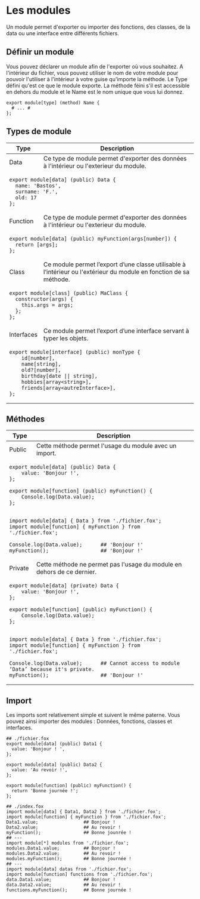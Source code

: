 # Les modules
Un module permet d'exporter ou importer des fonctions, des classes, de la data ou une interface entre différents fichiers.

## Définir un module
Vous pouvez déclarer un module afin de l'exporter où vous souhaitez.
A l'intérieur du fichier, vous pouvez utiliser le nom de votre module pour pouvoir l'utiliser à l'intérieur à votre guise qu'importe la méthode.
Le Type défini qu'est ce que le module exporte. La méthode féini s'il est accessible en dehors du module et le Name est le nom unique que vous lui donnez.
<pre data-lang="fox">
<code><span class="hljs-keyword">export module</span>[<span class="hljs-type">type</span>] (<span class="hljs-keyword">method</span>) <span class="hljs-class">Name</span> {
  <span class="hljs-comment"># ... #</span>
};
</code></pre>

## Types de module

<table>
  <thead>
    <th>Type</th>
    <th>Description</th>
  </thead>
  <tbody>
    <tr>
      <td>Data</td>
      <td>Ce type de module permet d'exporter des données à l'intérieur ou l'exterieur du module.</td>
    </tr>
    <tr>
      <td colspan=2 class="code"><pre data-lang="fox"><code><span class="hljs-keyword">export module</span>[<span class="hljs-type">data</span>] (<span class="hljs-keyword">public</span>) <span class="hljs-class">Data</span> {<br>  <span class="hljs-attr">name</span>: <span class="hljs-string">'Bastos'</span>,<br>  <span class="hljs-attr">surname</span>: <span class="hljs-string">'F.'</span>,<br>  <span class="hljs-attr">old</span>: <span class="hljs-number">17</span><br>};</code></pre>
      </td>
    </tr>
    <tr>
      <td>Function</td>
      <td>Ce type de module permet d'exporter des données à l'intérieur ou l'exterieur du module.</td>
    </tr>
    <tr>
      <td colspan=2 class="code"><pre data-lang="fox"><code><span class="hljs-keyword">export module</span>[<span class="hljs-type">data</span>] (<span class="hljs-keyword">public</span>) <span class="hljs-class"><span class="hljs-function">myFunction</span></span>(<span class="hljs-var_">args</span>[<span class="hljs-type">number</span>]) {<br>  <span class=hljs-keyword>return</span> [<span class="hljs-var_">args</span>];<br>};</code></pre>
      </td>
    <tr>
      <td>Class</td>
      <td>Ce module permet l’export d’une classe utilisable à l’intérieur ou l'extérieur du module en fonction de sa méthode.</td>
    </tr>
    <tr>
      <td colspan=2 class="code">
        <pre data-lang="fox"><code><span class="hljs-keyword">export module</span>[<span class="hljs-type">class</span>] (<span class="hljs-keyword">public</span>) <span class="hljs-class">MaClass</span> {<br>  <span class="hljs-keyword">constructor</span>(<span class="hljs-var_">args</span>) {<br>    <span class="hljs-keyword">this</span>.<span class="hljs-attr">args</span> = <span class="hljs-var_">args</span>;<br>  };<br>};</code></pre>
      </td>
    </tr>
      <td>Interfaces</td>
      <td>Ce module permet l’export d’une interface servant à typer les objets.</td>
    </tr>
    <tr>
      <td colspan=2 class="code">
        <pre data-lang="fox"><code><span class="hljs-keyword">export module</span>[<span class="hljs-type">interface</span>] (<span class="hljs-keyword">public</span>) <span class="hljs-interface">monType</span> {<br>    <span class="hljs-attr">id</span>[<span class="hljs-type">number</span>],<br>    <span class="hljs-attr">name</span>[<span class="hljs-type">string</span>],<br>    <span class="hljs-attr">old</span>?[<span class="hljs-type">number</span>],<br>    <span class="hljs-attr">birthday</span>[<span class="hljs-type">date</span> || <span class="hljs-type">string</span>],<br>    <span class="hljs-attr">hobbies</span>[<span class="hljs-type">array</span>&#60;<span class="hljs-type">string</span>&#62;],<br>    <span class="hljs-attr">friends</span>[<span class="hljs-type">array</span>&#60;<span class="hljs-type">autreInterface</span>&#62;],<br>};<br></code></pre>
      </td>
    </tr>
  </tbody>
</table>

## Méthodes
<table>
  <thead>
    <th>Type</th>
    <th>Description</th>
  </thead>
  <tbody>
    <tr>
      <td>Public</td>
      <td>Cette méthode permet l'usage du module avec un import.</td>
    </tr>
    <tr>
      <td colspan=2 class="code">
        <pre data-lang="fox"><code><span class="hljs-keyword">export</span> <span class="hljs-keyword">module</span>[<span class="hljs-type">data</span>] (<span class="hljs-keyword">public</span>) <span class="hljs-data">Data</span> {<br>    <span class="hljs-attr">value</span>: <span class="hljs-string">'Bonjour !'</span>,<br>};<br><br><span class="hljs-keyword">export</span> <span class="hljs-keyword">module</span>[<span class="hljs-type">function</span>] (<span class="hljs-keyword">public</span>) <span class="hljs-function"><span class="hljs-function">myFunction</span></span>() {<br>    <span class="hljs-class">Console</span>.<span class="hljs-class">log</span>(<span class="hljs-class">Data</span>.<span class="hljs-attr">value</span>);<br>};</code></pre>
      </td>
    </tr>
    <tr>
      <td colspan=2 class="code">
        <pre data-lang="fox"><code><span class="hljs-keyword">import</span> <span class="hljs-keyword">module</span>[<span class="hljs-type">data</span>] { <span class="hljs-data">Data</span> } <span class="hljs-keyword">from</span> <span class="hljs-string">'./fichier.fox'</span>;<br><span class="hljs-keyword">import</span> <span class="hljs-keyword">module</span>[<span class="hljs-type">function</span>] { <span class="hljs-function"><span class="hljs-function">myFunction</span></span> } <span class="hljs-keyword">from</span> <span class="hljs-string">'./fichier.fox'</span>;<br><br><span class="hljs-class">Console</span>.<span class="hljs-class">log</span>(<span class="hljs-class">Data</span>.<span class="hljs-attr">value</span>);      <span class="hljs-comment">## 'Bonjour !'</span><br><span class="hljs-function"><span class="hljs-function">myFunction</span></span>();                 <span class="hljs-comment">## 'Bonjour !'</span></code></pre>
      </td>
    </tr>
    <tr>
      <td>Private</td>
      <td>Cette méthode ne permet pas l'usage du module en dehors de ce dernier.</td>
    </tr>
    <tr>
      <td colspan=2 class="code">
        <pre data-lang="fox"><code><span class="hljs-keyword">export</span> <span class="hljs-keyword">module</span>[<span class="hljs-type">data</span>] (<span class="hljs-keyword">private</span>) <span class="hljs-data">Data</span> {<br>    <span class="hljs-attr">value</span>: <span class="hljs-string">'Bonjour !'</span>,<br>};<br><br><span class="hljs-keyword">export</span> <span class="hljs-keyword">module</span>[<span class="hljs-type">function</span>] (<span class="hljs-keyword">public</span>) <span class="hljs-function"><span class="hljs-function">myFunction</span></span>() {<br>    <span class="hljs-class">Console</span>.<span class="hljs-class">log</span>(<span class="hljs-class">Data</span>.<span class="hljs-attr">value</span>);<br>};</code></pre>
      </td>
    </tr>
    <tr>
      <td colspan=2 class="code">
        <pre data-lang="fox"><code><span class="hljs-keyword">import</span> <span class="hljs-keyword">module</span>[<span class="hljs-type">data</span>] { <span class="hljs-data">Data</span> } <span class="hljs-keyword">from</span> <span class="hljs-string">'./fichier.fox'</span>;<br><span class="hljs-keyword">import</span> <span class="hljs-keyword">module</span>[<span class="hljs-type">function</span>] { <span class="hljs-function"><span class="hljs-function">myFunction</span></span> } <span class="hljs-keyword">from</span> <span class="hljs-string">'./fichier.fox'</span>;<br><br><span class="hljs-class">Console</span>.<span class="hljs-class">log</span>(<span class="hljs-class">Data</span>.<span class="hljs-attr">value</span>);      <span class="hljs-error">## Cannot access to module ‘Data’ because it's private.</span><br><span class="hljs-function"><span class="hljs-function">myFunction</span></span>();                 <span class="hljs-comment">## 'Bonjour !'</span></code></pre>
      </td>
    </tr>
  </tbody>
</table>

## Import
Les imports sont relativement simple et suivent le même paterne. Vous pouvez ainsi importer des modules : Données, fonctions, classes et interfaces.
<pre data-lang="fox"><code><span class="hljs-comment">## ./fichier.fox</span>
<span class="hljs-keyword">export</span> <span class="hljs-keyword">module</span>[data] (<span class="hljs-keyword">public</span>) <span class="hljs-data">Data1</span> {
  <span class="hljs-attr">value</span>: <span class="hljs-string">'Bonjour ! '</span>,
};

<span class="hljs-keyword">export</span> <span class="hljs-keyword">module</span>[data] (<span class="hljs-keyword">public</span>) <span class="hljs-data">Data2</span> {
  <span class="hljs-attr">value</span>: <span class="hljs-string">'Au revoir !'</span>,
};

<span class="hljs-keyword">export</span> <span class="hljs-keyword">module</span>[function] (<span class="hljs-keyword">public</span>) <span class="hljs-function">myFunction</span>() {
  <span class="hljs-keyword">return</span> 'Bonne journée !';
};
</code></pre>

<pre data-lang="fox"><code><span class="hljs-comment">## ./index.fox</span>
<span class="hljs-keyword">import</span> <span class="hljs-keyword">module</span>[<span class="hljs-type">data</span>] { <span class="hljs-data">Data1</span>, <span class="hljs-data">Data2</span> } <span class="hljs-keyword">from</span> <span class="hljs-string">'./fichier.fox'</span>;
<span class="hljs-keyword">import</span> <span class="hljs-keyword">module</span>[<span class="hljs-type">function</span>] { <span class="hljs-function">myFunction</span> } <span class="hljs-keyword">from</span> <span class="hljs-string">'./fichier.fox'</span>;
<span class="hljs-data">Data1</span>.<span class="hljs-attr">value</span>;                 <span class="hljs-comment">## Bonjour !</span>
<span class="hljs-data">Data2</span>.<span class="hljs-attr">value</span>;                 <span class="hljs-comment">## Au revoir !</span>
<span class="hljs-function">myFunction</span>();                <span class="hljs-comment">## Bonne jounrée !</span>
<span class="hljs-comment">## ---</span>
<span class="hljs-keyword">import</span> <span class="hljs-keyword">module</span>[<span class="hljs-var_">*</span>] modules <span class="hljs-keyword">from</span> <span class="hljs-string">'./fichier.fox'</span>;
modules.<span class="hljs-data">Data1</span>.<span class="hljs-attr">value</span>;         <span class="hljs-comment">## Bonjour !</span>
modules.<span class="hljs-data">Data2</span>.<span class="hljs-attr">value</span>;         <span class="hljs-comment">## Au revoir !</span>
modules.<span class="hljs-function">myFunction</span>();        <span class="hljs-comment">## Bonne journée !</span>
<span class="hljs-comment">## ---</span>
<span class="hljs-keyword">import</span> <span class="hljs-keyword">module</span>[<span class="hljs-type">data</span>] datas <span class="hljs-keyword">from</span> <span class="hljs-string">'./fichier.fox'</span>;
<span class="hljs-keyword">import</span> <span class="hljs-keyword">module</span>[<span class="hljs-type">function</span>] functions <span class="hljs-keyword">from</span> <span class="hljs-string">'./fichier.fox'</span>;
data.<span class="hljs-data">Data1</span>.<span class="hljs-attr">value</span>;            <span class="hljs-comment">## Bonjour !</span>
data.<span class="hljs-data">Data2</span>.<span class="hljs-attr">value</span>;            <span class="hljs-comment">## Au revoir !</span>
functions.<span class="hljs-function">myFunction</span>();      <span class="hljs-comment">## Bonne journée !</span>
</code></pre>
